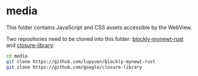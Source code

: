 # media

This folder contains JavaScript and CSS assets accessible by the WebView.

Two repositories need to be cloned into this folder: [blockly-mynewt-rust](https://github.com/lupyuen/blockly-mynewt-rust) and [closure-library](https://github.com/google/closure-library):

```bash
cd media
git clone https://github.com/lupyuen/blockly-mynewt-rust
git clone https://github.com/google/closure-library
```
